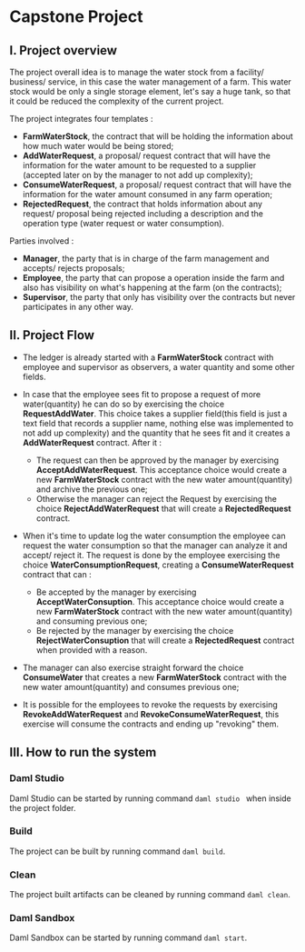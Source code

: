 # Capstone Project

## I. Project overview
The project overall idea is to manage the water stock from a facility/ business/ service, in this case the water management of a farm.
This water stock would be only a single storage element, let's say a huge tank, so that it could be reduced the complexity of the current project.

The project integrates four templates : 
- **FarmWaterStock**, the contract that will be holding the information about how much water would be being stored;
- **AddWaterRequest**, a proposal/ request contract that will have the information for the water amount to be requested to a supplier (accepted later on by the manager to not add up complexity);
- **ConsumeWaterRequest**, a proposal/ request contract that will have the information for the water amount consumed in any farm operation;
- **RejectedRequest**, the contract that holds information about any request/ proposal being rejected including a description and the operation type (water request or water consumption).

Parties involved : 
- **Manager**, the party that is in charge of the farm management and accepts/ rejects proposals;
- **Employee**, the party that can propose a operation inside the farm and also has visibility on what's happening at the farm (on the contracts);
- **Supervisor**, the party that only has visibility over the contracts but never participates in any other way.


## II. Project Flow
- The ledger is already started with a **FarmWaterStock** contract with employee and supervisor as observers, a water quantity and some other fields.

- In case that the employee sees fit to propose a request of more water(quantity) he can do so by exercising the choice **RequestAddWater**. This choice takes a supplier field(this field is just a text field that records a supplier name, nothing else was implemented to not add up complexity) and the quantity that he sees fit and it creates a **AddWaterRequest** contract. After it :
    - The request can then be approved by the manager by exercising **AcceptAddWaterRequest**. This acceptance choice would create a new **FarmWaterStock** contract with the new water amount(quantity) and archive the previous one;
    - Otherwise the manager can reject the Request by exercising the choice **RejectAddWaterRequest** that will create a **RejectedRequest** contract.

- When it's time to update log the water consumption the employee can request the water consumption so that the manager can analyze it and accept/ reject it. The request is done by the employee exercising the choice **WaterConsumptionRequest**, creating a **ConsumeWaterRequest** contract that can : 
    - Be accepted by the manager by exercising **AcceptWaterConsuption**. This acceptance choice would create a new **FarmWaterStock** contract with the new water amount(quantity) and consuming previous one;
    - Be rejected by the manager by exercising the choice **RejectWaterConsuption** that will create a **RejectedRequest** contract when provided with a reason.

- The manager can also exercise straight forward the choice **ConsumeWater** that creates a new **FarmWaterStock** contract with the new water amount(quantity) and consumes previous one;

- It is possible for the employees to revoke the requests by exercising **RevokeAddWaterRequest** and **RevokeConsumeWaterRequest**, this exercise will consume the contracts and ending up "revoking" them.


## III. How to run the system

### Daml Studio
Daml Studio can be started by running command `daml studio ` when inside the project folder.

### Build
The project can be built by running command ` daml build `.

### Clean
The project built artifacts can be cleaned by running command ` daml clean `.

### Daml Sandbox
Daml Sandbox can be started by running command ` daml start `.

